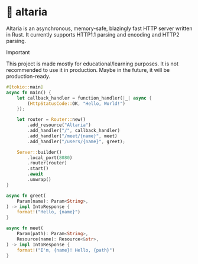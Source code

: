 # 🌌️ altaria

Altaria is an asynchronous, memory-safe, blazingly fast HTTP server written in Rust. It currently supports HTTP1.1 parsing and encoding and HTTP2 parsing.

> [!IMPORTANT]  
> This project is made mostly for educational/learning purposes. It is not recommended to use it in production. Maybe in the future, it will be production-ready.

```rust
#[tokio::main]
async fn main() {
    let callback_handler = function_handler(|_| async {
        (HttpStatusCode::OK, "Hello, World!")
    });

    let router = Router::new()
        .add_resource("Altaria")
        .add_handler("/", callback_handler)
        .add_handler("/meet/{name}", meet)
        .add_handler("/users/{name}", greet);

    Server::builder()
        .local_port(8080)
        .router(router)
        .start()
        .await
        .unwrap()
}

async fn greet(
    Param(name): Param<String>,
) -> impl IntoResponse {
    format!("Hello, {name}")
}

async fn meet(
    Param(path): Param<String>,
    Resource(name): Resource<&str>,
) -> impl IntoResponse {
    format!("I'm, {name}! Hello, {path}")
}
```
